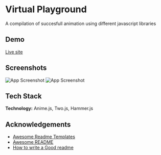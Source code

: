 
# Virtual Playground

A compilation of succesfull animation using different javascript libraries


## Demo

[Live site](https://beamish-puppy-8651de.netlify.app/)

## Screenshots

![App Screenshot](https://i.imgur.com/5JFsTrN.png)
![App Screenshot](https://i.imgur.com/5zMk3eh.png)


## Tech Stack

**Technology:** Anime.js, Two.js, Hammer.js


## Acknowledgements

 - [Awesome Readme Templates](https://awesomeopensource.com/project/elangosundar/awesome-README-templates)
 - [Awesome README](https://github.com/matiassingers/awesome-readme)
 - [How to write a Good readme](https://bulldogjob.com/news/449-how-to-write-a-good-readme-for-your-github-project)

